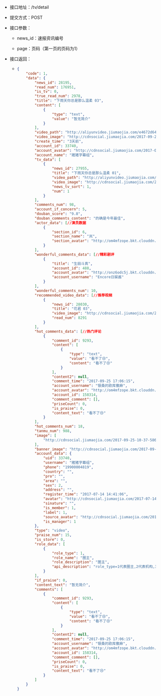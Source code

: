 * 接口地址：/tv/detail

* 提交方式：POST

* 接口参数：

  * news\_id：速报资讯编号

  * page：页码（第一页的页码为1）

* 接口返回：

  * ```json
    {
        "code": 1,
        "data": {
            "news_id": 28195,
            "read_num": 176951,
            "is_tv": 0,
            "true_read_num": 2978,
            "title": "下雨天你总是那么温柔 03",
            "content": [
                {
                    "type": "text",
                    "value": "暂无简介"
                }
            ],
            "video_path": "http://aliyunvideo.jiumaojia.com/e4672d641f8f4003b98c56fce05301e6/32cfc00f76a74574a745c3951f2de534-5287d2089db37e62345123a1be272f8b.mp4",
            "video_image": "http://cdnsocial.jiumaojia.com/2017-09-25-10-37-58699",
            "create_time": "3天前",
            "account_id": 33740,
            "account_avatar": "http://cdnsocial.jiumaojia.com/2017-07-14-14-41-06488",
            "account_name": "猪猪字幕组",
            "tv_data": [
                {
                    "news_id": 27955,
                    "title": "下雨天你总是那么温柔 01",
                    "video_path": "http://aliyunvideo.jiumaojia.com/bcebcb9ab168457ea7bcbdb1fc32dce2/bd1be491315b440385a961fdca356fbb-5287d2089db37e62345123a1be272f8b.mp4",
                    "video_image": "http://cdnsocial.jiumaojia.com/2017-09-18-11-08-54508",
                    "news_tv_sort": 1,
                    "num": 1
                }
            ],
            "comments_num": 98,
            "account_if_concern": 5,
            "douban_score": "9.8",
            "douban_comments_content": "的确是今年最佳",
            "actor_data": [//演员数据
                {
                    "section_id": 6,
                    "section_name": "岚",
                    "section_avatar": "http://om4mfzope.bkt.clouddn.com/2017-03-27-15-03-04482?imageView2/2/w/100"
                }
            ],
            "wonderful_comments_data": [//精彩剧评
                {
                    "title": "生田斗真",
                    "account_id": 488,
                    "account_avatar": "http://onz6odc5j.bkt.clouddn.com/2017-05-11-13-47-47518?imageView2/2/w/100",
                    "account_username": "Encore日娱酱"
                }
            ],
            "wonderful_comments_num": 10,
            "recommended_video_data": [//推荐视频
                {
                    "news_id": 28030,
                    "title": "花君 03",
                    "video_image": "http://cdnsocial.jiumaojia.com/2017-09-20-11-13-13267",
                    "read_num": 8291
                }
            ],
            "hot_comments_data": [//热门评论
                {
                    "comment_id": 9293,
                    "content": [
                        {
                            "type": "text",
                            "value": "看不了😢",
                            "content": "看不了😢"
                        }
                    ],
                    "content2": null,
                    "comment_time": "2017-09-25 17:06:15",
                    "account_username": "银桑的欧库撒麻",
                    "account_avatar": "http://om4mfzope.bkt.clouddn.com/default_avatar.jpg?imageView2/2/w/100",
                    "account_id": 158314,
                    "comment_comment": [],
                    "priseCount": 0,
                    "is_praise": 0,
                    "content_text": "看不了😢"
                }
            ],
            "hot_comments_num": 18,
            "tanmu_num": 988,
            "image": [
                "http://cdnsocial.jiumaojia.com/2017-09-25-10-37-58699"
            ],
            "banner_image": "http://cdnsocial.jiumaojia.com/2017-09-25-10-37-58699",
            "account_data": {
                "uid": 33740,
                "username": "猪猪字幕组",
                "phone": "19900004819",
                "country": "",
                "pro": "",
                "area": "",
                "sex": 2,
                "address": "",
                "register_time": "2017-07-14 14:41:06",
                "avatar": "http://cdnsocial.jiumaojia.com/2017-07-14-14-41-06488?imageView2/2/w/100",
                "sinature": "",
                "is_member": 1,
                "label": 1,
                "source_avatar": "http://cdnsocial.jiumaojia.com/2017-07-14-14-41-06488",
                "is_manager": 1
            },
            "type": "video",
            "praise_num": 15,
            "is_store": 0,
            "role_data": [
                {
                    "role_type": 1,
                    "role_name": "圈主",
                    "role_description": "圈主",
                    "api_description": "role_type=1代表圈主,2代表机构,3代表自媒体,4代表明星;本接口若提供section_page字段,则仅返回关注的圈子数据（每页8条）"
                }
            ],
            "if_praise": 0,
            "content_text": "暂无简介",
            "comments": [
                {
                    "comment_id": 9293,
                    "content": [
                        {
                            "type": "text",
                            "value": "看不了😢",
                            "content": "看不了😢"
                        }
                    ],
                    "content2": null,
                    "comment_time": "2017-09-25 17:06:15",
                    "account_username": "银桑的欧库撒麻",
                    "account_avatar": "http://om4mfzope.bkt.clouddn.com/default_avatar.jpg?imageView2/2/w/100",
                    "account_id": 158314,
                    "comment_comment": [],
                    "priseCount": 0,
                    "is_praise": 0,
                    "content_text": "看不了😢"
                }
            ]
        }
    }
    ```



